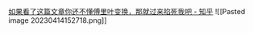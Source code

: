 [如果看了这篇文章你还不懂傅里叶变换，那就过来掐死我吧 - 知乎](https://zhuanlan.zhihu.com/p/19759362)
![[Pasted image 20230414152718.png]]